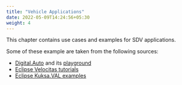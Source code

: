 ```yaml
---
title: "Vehicle Applications"
date: 2022-05-09T14:24:56+05:30
weight: 4
---
```


This chapter contains use cases and examples for SDV applications.

Some of these example are taken from the following sources:

- [Digital.Auto](https://digital.auto) and its [playground](https://digitalauto.netlify.app/)
- [Eclipse Velocitas tutorials](https://eclipse.dev/velocitas/docs/tutorials/)
- [Eclipse Kuksa.VAL examples](https://github.com/eclipse/kuksa.val.services)
